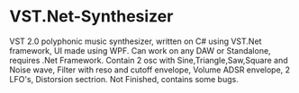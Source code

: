 # VST.Net-Synthesizer
VST 2.0 polyphonic music synthesizer, written on C# using VST.Net framework, UI made using WPF. Can work on any DAW or Standalone, requires .Net Framework. Contain 2 osc with Sine,Triangle,Saw,Square and Noise wave, Filter with reso and cutoff envelope, Volume ADSR envelope, 2 LFO's, Distorsion sectrion. Not Finished, contains some bugs.
